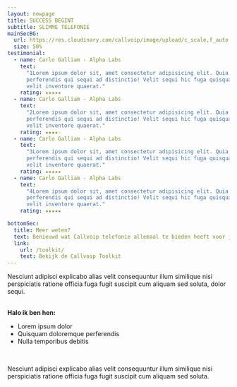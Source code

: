 ```yaml
---
layout: newpage
title: SUCCESS BEGINT
subtitle: SLIMME TELEFONIE
mainSecBG:
  url: https://res.cloudinary.com/callvoip/image/upload/c_scale,f_auto,q_auto/v1571400615/icons_home_tvjvye.png
  size: 50%
testimonial:
  - name: Carlo Galliam - Alpha Labs
    text:
      "1Lorem ipsum dolor sit, amet consectetur adipisicing elit. Quia labore magni fugiat
      perferendis qui sequi ad distinctio! Velit sequi hic fuga quisquam minus ut necessitatibus magnam. Debitis
      velit inventore quaerat."
    rating: ★★★★★
  - name: Carlo Galliam - Alpha Labs
    text:
      "2Lorem ipsum dolor sit, amet consectetur adipisicing elit. Quia labore magni fugiat
      perferendis qui sequi ad distinctio! Velit sequi hic fuga quisquam minus ut necessitatibus magnam. Debitis
      velit inventore quaerat."
    rating: ★★★★☆
  - name: Carlo Galliam - Alpha Labs
    text:
      "3Lorem ipsum dolor sit, amet consectetur adipisicing elit. Quia labore magni fugiat
      perferendis qui sequi ad distinctio! Velit sequi hic fuga quisquam minus ut necessitatibus magnam. Debitis
      velit inventore quaerat."
    rating: ★★★★★
  - name: Carlo Galliam - Alpha Labs
    text:
      "4Lorem ipsum dolor sit, amet consectetur adipisicing elit. Quia labore magni fugiat
      perferendis qui sequi ad distinctio! Velit sequi hic fuga quisquam minus ut necessitatibus magnam. Debitis
      velit inventore quaerat."
    rating: ★★★★★

bottomSec:
  title: Meer weten?
  text: Benieuwd wat Callvoip telefonie allemaal te bieden heeft voor je een afspraak maakt? Dat kan in één oogopslag...
  link:
    url: /toolkit/
    text: Bekijk de Callvoip Toolkit
---
```


Nesciunt adipisci explicabo alias velit consequuntur illum similique nisi perspiciatis ratione officia fuga fugit suscipit cum aliquam sed soluta, dolor sequi.

<br>
<span class="text-blue-light"><b>Halo ik ben hen:</b> </span>

- Lorem ipsum dolor
- Quisquam doloremque perferendis
- Nulla temporibus debitis

<br>

Nesciunt adipisci explicabo alias velit consequuntur illum similique nisi perspiciatis ratione officia fuga fugit suscipit cum aliquam sed soluta.
